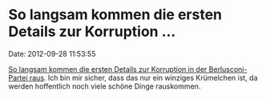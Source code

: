 So langsam kommen die ersten Details zur Korruption \...
========================================================

Date: 2012-09-28 11:53:55

[So langsam kommen die ersten Details zur Korruption in der
Berlusconi-Partei raus](http://www.heise.de/tp/blogs/8/152859). Ich bin
mir sicher, dass das nur ein winziges Krümelchen ist, da werden
hoffentlich noch viele schöne Dinge rauskommen.
